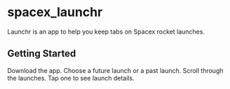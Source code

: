 # spacex_launchr

Launchr is an app to help you keep tabs on Spacex rocket launches.

## Getting Started

Download the app.
Choose a future launch or a past launch.
Scroll through the launches.
Tap one to see launch details.
